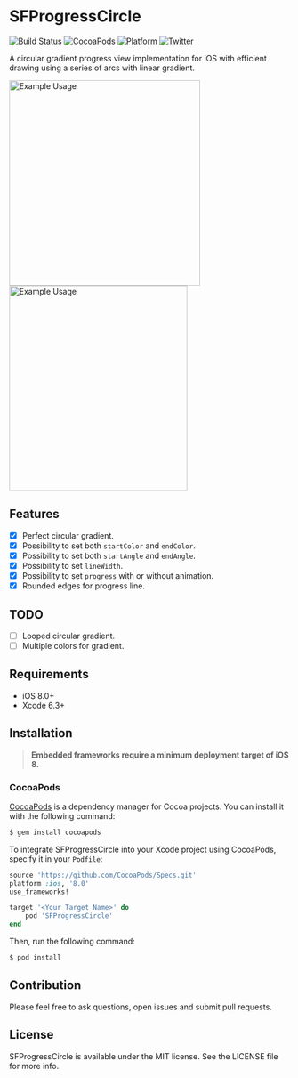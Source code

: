 # SFProgressCircle

[![Build Status](https://travis-ci.org/sfcd/SFProgressCircle.svg?branch=master)](https://travis-ci.org/sfcd/SFProgressCircle)
[![CocoaPods](https://img.shields.io/cocoapods/v/SFProgressCircle.svg)](https://img.shields.io/cocoapods/v/SFProgressCircle.svg?style=flat)
[![Platform](https://img.shields.io/cocoapods/p/SFProgressCircle.svg)](http://cocoadocs.org/docsets/SFProgressCircle?style=flat)
[![Twitter](https://img.shields.io/badge/twitter-SFCD-orange.svg)](https://twitter.com/sfcdteam?style=flat)

A circular gradient progress view implementation for iOS with efficient drawing using a series of arcs with linear gradient.

<img src="https://raw.githubusercontent.com/sfcd/SFProgressCircle/master/Example/Resources/scr.png" alt="Example Usage" width="343" height="369" /> <img src="https://raw.githubusercontent.com/sfcd/SFProgressCircle/master/Example/Resources/example.gif" alt="Example Usage" width="320" height="369" />

## Features

- [x] Perfect circular gradient.
- [x] Possibility to set both ``startColor`` and ``endColor``.
- [x] Possibility to set both ``startAngle`` and ``endAngle``.
- [x] Possibility to set ``lineWidth``.
- [x] Possibility to set ``progress`` with or without animation.
- [x] Rounded edges for progress line.

## TODO

- [ ] Looped circular gradient.
- [ ] Multiple colors for gradient.

## Requirements

- iOS 8.0+
- Xcode 6.3+

## Installation
> **Embedded frameworks require a minimum deployment target of iOS 8.**

### CocoaPods

[CocoaPods](http://cocoapods.org) is a dependency manager for Cocoa projects. You can install it with the following command:

```bash
$ gem install cocoapods
```

To integrate SFProgressCircle into your Xcode project using CocoaPods, specify it in your `Podfile`:

```ruby
source 'https://github.com/CocoaPods/Specs.git'
platform :ios, '8.0'
use_frameworks!

target '<Your Target Name>' do
    pod 'SFProgressCircle'
end
```

Then, run the following command:

```bash
$ pod install
```

## Contribution

Please feel free to ask questions, open issues and submit pull requests.

## License

SFProgressCircle is available under the MIT license. See the LICENSE file for more info.
